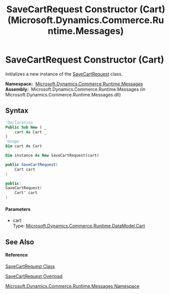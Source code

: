 ﻿---
title: SaveCartRequest Constructor (Cart) (Microsoft.Dynamics.Commerce.Runtime.Messages)
TOCTitle: SaveCartRequest Constructor (Cart)
ms:assetid: M:Microsoft.Dynamics.Commerce.Runtime.Messages.SaveCartRequest.#ctor(Microsoft.Dynamics.Commerce.Runtime.DataModel.Cart)
ms:mtpsurl: https://technet.microsoft.com/en-us/library/microsoft.dynamics.commerce.runtime.messages.savecartrequest.savecartrequest(v=AX.60)
ms:contentKeyID: 62214415
ms.date: 05/18/2015
mtps_version: v=AX.60
dev_langs:
- vb
- csharp
- c++
---

# SaveCartRequest Constructor (Cart)

Initializes a new instance of the [SaveCartRequest](savecartrequest-class-microsoft-dynamics-commerce-runtime-messages.md) class.

**Namespace:**  [Microsoft.Dynamics.Commerce.Runtime.Messages](microsoft-dynamics-commerce-runtime-messages-namespace.md)  
**Assembly:**  Microsoft.Dynamics.Commerce.Runtime.Messages (in Microsoft.Dynamics.Commerce.Runtime.Messages.dll)

## Syntax

``` vb
'Declaration
Public Sub New ( _
    cart As Cart _
)
'Usage
Dim cart As Cart

Dim instance As New SaveCartRequest(cart)
```

``` csharp
public SaveCartRequest(
    Cart cart
)
```

``` c++
public:
SaveCartRequest(
    Cart^ cart
)
```

#### Parameters

  - cart  
    Type: [Microsoft.Dynamics.Commerce.Runtime.DataModel.Cart](cart-class-microsoft-dynamics-commerce-runtime-datamodel.md)  

## See Also

#### Reference

[SaveCartRequest Class](savecartrequest-class-microsoft-dynamics-commerce-runtime-messages.md)

[SaveCartRequest Overload](savecartrequest-constructor-microsoft-dynamics-commerce-runtime-messages.md)

[Microsoft.Dynamics.Commerce.Runtime.Messages Namespace](microsoft-dynamics-commerce-runtime-messages-namespace.md)

